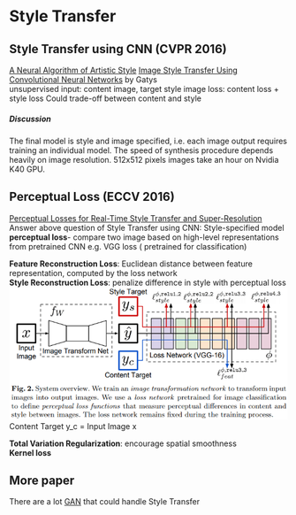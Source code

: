 # Style Transfer
## Style Transfer using CNN (CVPR 2016)
[A Neural Algorithm of Artistic Style](https://arxiv.org/abs/1508.06576)
[Image Style Transfer Using Convolutional Neural Networks](https://www.cv-foundation.org/openaccess/content_cvpr_2016/papers/Gatys_Image_Style_Transfer_CVPR_2016_paper.pdf) by Gatys  
unsupervised
input: content image, target style image
loss: content loss + style loss
Could trade-off between content and style  
##### Discussion
The final model is style and image specified, i.e. each image output requires training an individual model. The speed of synthesis procedure depends heavily on image resolution. 512x512 pixels images take an hour on Nvidia K40 GPU.
## Perceptual Loss (ECCV 2016)
[Perceptual Losses for Real-Time Style Transfer and Super-Resolution](https://arxiv.org/pdf/1603.08155.pdf)
Answer above question of Style Transfer using CNN: Style-specified model
**perceptual loss**- compare two image based on high-level representations from pretrained CNN e.g. VGG loss ( pretrained for classification)  

**Feature Reconstruction Loss**: Euclidean distance between feature representation, computed by the loss network  
**Style Reconstruction Loss**: penalize difference in style with perceptual loss  
![](img/perceptual_loss.png)
Content Target y_c = Input Image x

**Total Variation Regularization**: encourage spatial smoothness  
**Kernel loss**  

## More paper
There are a lot [GAN](/GAN/index.md) that could handle Style Transfer
